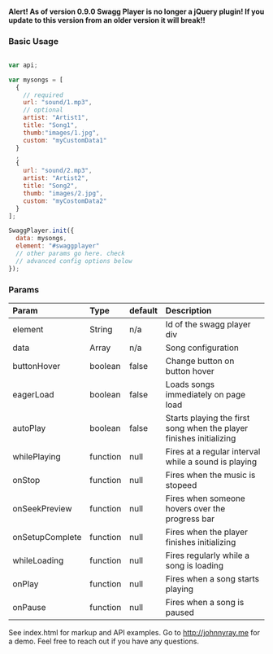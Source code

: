 #### Alert! As of version 0.9.0 Swagg Player is no longer a jQuery plugin! If you update to this version from an older version it will break!!

### Basic Usage
```javascript

var api;

var mysongs = [
  {
    // required
    url: "sound/1.mp3",
    // optional
    artist: "Artist1",
    title: "Song1",
    thumb:"images/1.jpg",
    custom: "myCustomData1"
  }
  ,
  {
    url: "sound/2.mp3",
    artist: "Artist2",
    title: "Song2",
    thumb: "images/2.jpg",
    custom: "myCostomData2"
  }
];

SwaggPlayer.init({
  data: mysongs,
  element: "#swaggplayer"
  // other params go here. check
  // advanced config options below
});

```
### Params

| **Param**     | **Type**         | **default**     | **Description** |
| :------------ | :--------------  | :-------------- | :-------------- |
| element       | String           | n/a            | Id of the swagg player div |
| data          | Array            | n/a            | Song configuration |
| buttonHover   | boolean          | false          | Change button on button hover
| eagerLoad     | boolean          | false          | Loads songs immediately on page load |
| autoPlay      | boolean          | false          | Starts playing the first song when the player finishes initializing |
| whilePlaying  | function         | null           | Fires at a regular interval while a sound is playing |
| onStop        | function         | null           | Fires when the music is stopeed |
| onSeekPreview | function         | null           | Fires when someone hovers over the progress bar |
| onSetupComplete | function       | null           | Fires when the player finishes initializing |
| whileLoading  | function         | null           | Fires regularly while a song is loading |
| onPlay        | function         | null           | Fires when a song starts playing |
| onPause       | function         | null           | Fires when a song is paused |

See index.html for markup and API examples.
Go to http://johnnyray.me for a demo. Feel free to reach out if you have any questions.




